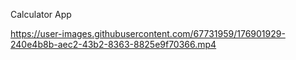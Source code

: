 Calculator App

https://user-images.githubusercontent.com/67731959/176901929-240e4b8b-aec2-43b2-8363-8825e9f70366.mp4
